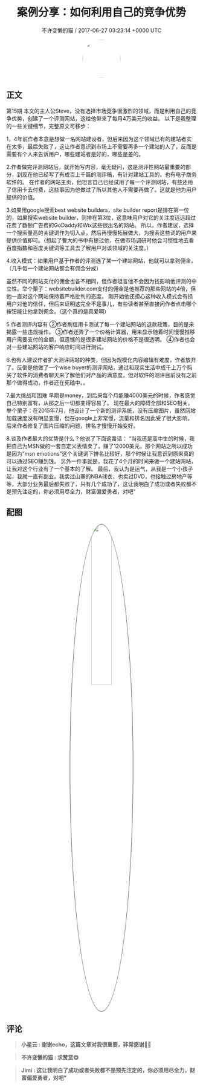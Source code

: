 <h1 align="center">案例分享：如何利用自己的竞争优势</h1>
<p align="center">
    <a>不许变懒的猫 / 2017-06-27 03:23:14 &#43;0000 UTC</a>
</p>

<div align="center">
    <img src="https://images.zsxq.com/FifUgrwrlRjBklYMlIEHu1P4TYxb?e=1590940799&amp;token=kIxbL07-8jAj8w1n4s9zv64FuZZNEATmlU_Vm6zD:wBt0z7mEvMjrHLyQxIrucWWf9ic=" width="100" height="100" style="border:1px solid;border-radius:50%; color:#ffffff"/>
</div>

## 正文

<div>
  第15期   
本文的主人公Steve，没有选择市场竞争很激烈的领域，而是利用自己的竞争优势，创建了一个评测网站，这给他带来了每月4万美元的收益。
以下是我整理的一些关键细节，完整原文可移步：
 
1，4年前作者本意是想做一名网站建设者，但后来因为这个领域已有的建站者实在太多，最后失败了，这让作者意识到市场上不需要再多一个建站的人了，反而是需要有个人来告诉用户，哪些建站者是好的，哪些是差的。

2.作者做完评测网站后，就开始写内容，毫无疑问，这是测评性网站最重要的部分，到现在他已经写了有成百上千篇的测评稿，有针对建站工具的，也有电子商务软件的。
在作者的网站主页，他坦言自己已经试用了每一个评测网站，有些还用了信用卡去付费，这些事因为他做过了所以其他人不需要再做了。这就是他为用户提供的价值。


3.如果用google搜索best website builders，site builder report是排在第一位的，如果搜索website builder，则排在第3位，这意味用户对它的关注度远远超过花费了数额广告费的GoDaddy和Wix这些很出名的网站。
所以，作者建议，选择一个搜索量高的关键词作为切入点，然后再慢慢拓展做大，为搜索这些词的用户来提供价值即可。（想起了曹大的书中有提过他，在做市场调研时他会习惯性地去看百度指数和百度关键词等工具去了解用户对该领域的关注度。）

4.收入模式：如果用户基于作者的评测选了某一个建站网站，他就可以拿到佣金，（几乎每一个建站网站都会有佣金分成）

虽然不同的网站支付的佣金也各不相同，但作者坦言他不会因为钱影响他评测的中立性。举个栗子：websitebuilder.com支付的佣金是他推荐的那些网站的4倍，但他一直对这个网站保持着严格批判的态度。
刚开始他还担心这种收入模式会有损用户对他的信任，但后来证明这完全不是事儿，有些读者甚至直接问作者点击哪个按钮能让他拿到佣金。（这个真的是真爱啊）

5.作者测评内容有
②作者刷信用卡测试了每一个建站网站的退款政策，目的是来揭露一些违规操作。
③作者还弄了一个价格计算器，用来显示随着时间慢慢推移用户需要支付的金额，但遗憾的是很多建站网站的价格不是很透明。
④作者也会对一些建站网站的客户响应时间进行测试。

6.也有人建议作者扩大测评网站的种类，但因为规模化内容编辑有难度，作者放弃了。反倒是他做了一个wise buyer的测评网站，通过和现实生活中成千上万个购买了软件的消费者聊天来了解他们对产品的满意度，但对软件的测评目前没有之前那个做得成功，作者还在死磕中。。

7.最大挑战和困难
早期是money，到后来每个月能赚4000美元的时候，作者感觉自己特别富有，从那之后一切都变得容易了。
现在最大的障碍全部和SEO相关，举个栗子：在2015年7月，他设计了一个新的测评系统，没有压缩图片，虽然网站加载速度没有明显变慢，但在google上非常慢，流量和排名因此受了很大影响，后来作者修复了图片压缩的问题，排名才慢慢开始变好。


8.谈及作者最大的优势是什么？他说了下面这番话：
“当我还是高中生的时候，我把自己为MSN做的一套自定义表情卖了，赚了12000美元，那个网站之所以成功是因为“msn emotions”这个关键词下排名比较好，那个时候让我意识到原来真的可以通过SEO赚到钱。
另外一件事就是，我花了4个月的时间来做一个建站网站，让我对这个行业有了一个基本的了解。
最后，我认为是运气，从我是一个小孩子起，我就一直有副业。我卖过山寨的NBA球衣，也卖过DVD，也接触过房地产等等，大部分业务最后都失败了，只有几个成功了，这让我明白了成功或者失败都不是预先注定的，你必须用尽全力，财富偏爱勇者，对吧”
</div>

## 配图
<div class="image" align="center">

<img src="https://images.zsxq.com/FvJYJwKSW_mCBCyAmbWVqKwXniOb?e=1590940799&amp;token=kIxbL07-8jAj8w1n4s9zv64FuZZNEATmlU_Vm6zD:h6QTq3iyIuRzHGsstqG3C73iZno=" width="33%" height="33%" style="border:1px solid;border-radius:50%; color:#3c3f41"/>

</div>

## 评论

<div align="left">
<div>

<blockquote >
<span> <strong>小星云 : 谢谢echo，这篇文章对我很重要，非常感谢🙏💪 </strong></span>
</blockquote>

<blockquote >
<span> <strong>不许变懒的猫 : 求赞赏😋 </strong></span>
</blockquote>

<blockquote >
<span> <strong>Jimi : 这让我明白了成功或者失败都不是预先注定的，你必须用尽全力，财富偏爱勇者，对吧” </strong></span>
</blockquote>

</div>
</div>